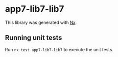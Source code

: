 # app7-lib7-lib7

This library was generated with [Nx](https://nx.dev).

## Running unit tests

Run `nx test app7-lib7-lib7` to execute the unit tests.
